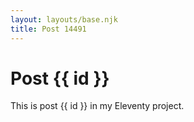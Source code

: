 ```yaml
---
layout: layouts/base.njk
title: Post 14491
---
```


# Post {{ id }}

This is post {{ id }} in my Eleventy project.
